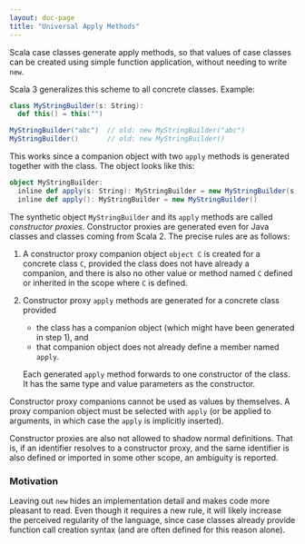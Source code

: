 ```yaml
---
layout: doc-page
title: "Universal Apply Methods"
---
```


Scala case classes generate apply methods, so that values of case classes can be created using simple
function application, without needing to write `new`.

Scala 3 generalizes this scheme to all concrete classes. Example:

```scala sc-name:Base.scala
class MyStringBuilder(s: String):
  def this() = this("")
```

```scala sc-compile-with:Base.scala
MyStringBuilder("abc")  // old: new MyStringBuilder("abc")
MyStringBuilder()       // old: new MyStringBuilder()
```

This works since a companion object with two `apply` methods
is generated together with the class. The object looks like this:

```scala sc-compile-with:Base.scala
object MyStringBuilder:
  inline def apply(s: String): MyStringBuilder = new MyStringBuilder(s)
  inline def apply(): MyStringBuilder = new MyStringBuilder()
```

The synthetic object `MyStringBuilder` and its `apply` methods are called _constructor proxies_.
Constructor proxies are generated even for Java classes and classes coming from Scala 2.
The precise rules are as follows:

 1. A constructor proxy companion object `object C` is created for a concrete class `C`,
    provided the class does not have already a companion, and there is also no other value
    or method named `C` defined or inherited in the scope where `C` is defined.

 2. Constructor proxy `apply` methods are generated for a concrete class provided

    - the class has a companion object (which might have been generated in step 1), and
    - that companion object does not already define a member named `apply`.

    Each generated `apply` method forwards to one constructor of the class. It has the
    same type and value parameters as the constructor.

Constructor proxy companions cannot be used as values by themselves. A proxy companion object must
be selected with `apply` (or be applied to arguments, in which case the `apply` is implicitly
inserted).

Constructor proxies are also not allowed to shadow normal definitions. That is,
if an identifier resolves to a constructor proxy, and the same identifier is also
defined or imported in some other scope, an ambiguity is reported.

### Motivation

Leaving out `new` hides an implementation detail and makes code more pleasant to read. Even though
it requires a new rule, it will likely increase the perceived regularity of the language, since case
classes already provide function call creation syntax (and are often defined for this reason alone).
